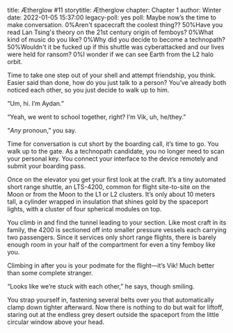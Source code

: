 title: Ætherglow #11
storytitle: Ætherglow 
chapter: Chapter 1
author: Winter
date: 2022-01-05 15:37:00
legacy-poll: yes
poll: Maybe now’s the time to make conversation.
      0%Aren't spacecraft the coolest thing??
      50%Have you read Lan Tsing's theory on the 21st century origin of femboys?
      0%What kind of music do you like?
      0%Why did you decide to become a technopath?
      50%Wouldn't it be fucked up if this shuttle was cyberattacked and our lives were held for ransom?
      0%I wonder if we can see Earth from the L2 halo orbit.

Time to take one step out of your shell and attempt friendship, you think. Easier said than done, how do you just talk to a person? You’ve already both noticed each other, so you just decide to walk up to him.

“Um, hi. I’m Aydan.”

“Yeah, we went to school together, right? I’m Vik, uh, he/they.”

“*Any* pronoun,” you say.

Time for conversation is cut short by the boarding call, it’s time to go. You walk up to the gate. As a technopath candidate, you no longer need to scan your personal key. You connect your interface to the device remotely and submit your boarding pass.

Once on the elevator you get your first look at the craft. It’s a tiny automated short range shuttle, an LTS-4200, common for flight site-to-site on the Moon or from the Moon to the L1 or L2 clusters. It’s only about 10 meters tall, a cylinder wrapped in insulation that shines gold by the spaceport lights, with a cluster of four spherical modules on top.

You climb in and find the tunnel leading to your section. Like most craft in its family, the 4200 is sectioned off into smaller pressure vessels each carrying two passengers. Since it services only short range flights, there is barely enough room in your half of the compartment for even a tiny femboy like you.

Climbing in after you is your podmate for the flight—it’s Vik! Much better than some complete stranger.

“Looks like we’re stuck with each other,” he says, though smiling.

You strap yourself in, fastening several belts over you that automatically clamp down tighter afterward. Now there is nothing to do but wait for liftoff, staring out at the endless grey desert outside the spaceport from the little circular window above your head.
